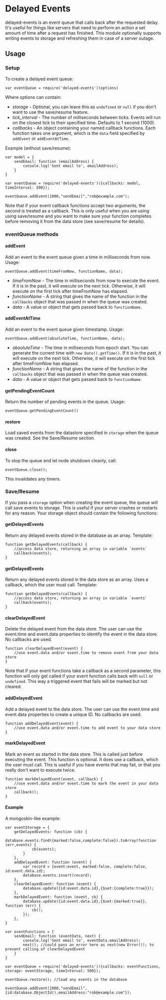 # Delayed Events

delayed-events is an event queue that calls back after the requested delay. It's useful for things like servers that need to perform an action a set amount of time after a request has finished. This module optionally supports writing events to storage and refreshing them in case of a server outage.

## Usage

### Setup

To create a delayed event queue:

    var eventQueue = require('delayed-events')(options)

Where options can contain:
* *storage* - Optional, you can leave this as `undefined` or `null` if you don't want to use the save/resume feature.
* *tick_interval* - The number of milliseconds between ticks. Events will run on the closest tick to their specified time. Defaults to 1 second (1000).
* *callbacks* - An object containing your named callback functions. Each function takes one argument, which is the `data` field specified by `addEvent` or `addEventAtTime`.

Example (without save/resume):

    var model = {
        sendEmail: function (emailAddress) {
            console.log('Sent email to', emailAddress);
        }
    }
    
    var eventQueue = require('delayed-events')({callbacks: model, timeInterval: 500});
    
    eventQueue.addEvent(1000,"sendEmail","rob@example.com");

Note that if your event callback functions accept two arguments, the second is treated as a callback. This is only useful when you are using using save/resume and you want to make sure your function completes before removing it from the data store (see save/resume for details).

### eventQueue methods

#### addEvent

Add an event to the event queue given a time in milliseconds from now. Usage:

    eventQueue.addEvent(timeFromNow, functionName, data);

* *timeFromNow* - The time in milliseconds from now to execute the event. If it is in the past, it will execute on the next tick. Otherwise, it will execute on the first tick after timeFromNow has elapsed.
* *functionName* - A string that gives the name of the function in the `callbacks` object that was passed in when the queue was created.
* *data* - A value or object that gets passed back to `functionName`.

#### addEventAtTime

Add an event to the event queue given timestamp. Usage:

    eventQueue.addEvent(absoluteTime, functionName, data);

* *absoluteTime* - The time in milliseconds from epoch start. You can generate the current time with `new Date().getTime()`. If it is in the past, it will execute on the next tick. Otherwise, it will execute on the first tick after timeFromNow has elapsed.
* *functionName* - A string that gives the name of the function in the `callbacks` object that was passed in when the queue was created.
* *data* - A value or object that gets passed back to `functionName`.

#### getPendingEventCount

Return the number of pending events in the queue. Usage:

    eventQueue.getPendingEventCount()
    
#### restore

Load saved events from the datastore specified in `storage` when the queue was created. See the Save/Resume section.

#### close

To stop the queue and let node shutdown cleanly, call:

    eventQueue.close();
    
This invalidates any timers.


### Save/Resume

If you pass a `storage` option when creating the event queue, the queue will call save events to storage. This is useful if your server crashes or restarts for any reason. Your storage object should contain the following functions:

#### getDelayedEvents

Return any delayed events stored in the database as an array. Template:

    function getDelayedEvents(callback) {
        //access data store, returning an array in variable `events`
        callback(events);
    }
    
#### getDelayedEvents

Return any delayed events stored in the data store as an array. Uses a callback, which the user must call. Template:

    function getDelayedEvents(callback) {
        //access data store, returning an array in variable `events`
        callback(events);
    }

#### clearDelayedEvent

Delete the delayed event from the data store. The user can use the event.time and event.data properties to identify the event in the data store. No callbacks are used.

    function clearDelayedEvent(event) {
        //use event.data and/or event.time to remove event from your data store
    }

Note that if your event functions take a callback as a second parameter, this function will only get called if your event function calls back with `null` or `undefined`. This way a triggered event that fails will be marked but not cleared.

#### addDelayedEvent

Add a delayed event to the data store. The user can use the event.time and event.data properties to create a unique ID. No callbacks are used.

    function addDelayedEvent(event) {
        //use event.data and/or event.time to add event to your data store
    }

#### markDelayedEvent

Mark an event as started in the data store. This is called just before executing the event. This function is optional. It does use a callback, which the user must call. This is useful if you have events that may fail, or that you really don't want to execute twice.

    function markDelayedEvent(event, callback) {
        //use event.data and/or event.time to mark the event in your data store
        callback();
    }

#### Example

A mongoskin-like example:

    var eventStorage = {
        getDelayedEvents: function (cb) {
            database.events.find({marked:false,complete:false}).toArray(function (err,events) {
                cb(events);
            }
        },
        addDelayedEvent: function (event) {
            var record = {event:event, marked:false, complete:false, id:event.data.id};
            database.events.insert(record);
        },
        clearDelayedEvent: function (event) {
            database.update({id:event.data.id},{$set:{complete:true}});
        },
        markDelayedEvent: function (event, cb) {
            database.update({id:event.data.id},{$set:{marked:true}}, function (err) {
                cb();
            });
        },
    }
    
    var eventFunctions = {
        sendEmail: function (eventData, next) {
            console.log('Sent email to', eventData.emailAddress);
            next(); //could pass an error here as next(new Error()); to prevent calling of clearDelayedEvent
        }
    }
    
    var eventQueue = require('delayed-events')({callbacks: eventFunctions, storage: eventStorage, timeInterval: 500});
    
    eventQueue.restore(); //load any events in the database
    
    eventQueue.addEvent(1000,"sendEmail",{id:database.ObjectId(),emailAddress:"rob@example.com"});

    
